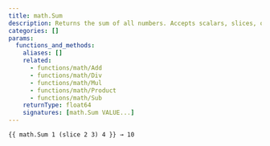 ```yaml
---
title: math.Sum
description: Returns the sum of all numbers. Accepts scalars, slices, or both.
categories: []
params:
  functions_and_methods:
    aliases: []
    related:
      - functions/math/Add
      - functions/math/Div
      - functions/math/Mul
      - functions/math/Product
      - functions/math/Sub
    returnType: float64
    signatures: [math.Sum VALUE...]
---
```


```go-html-template
{{ math.Sum 1 (slice 2 3) 4 }} → 10
```
